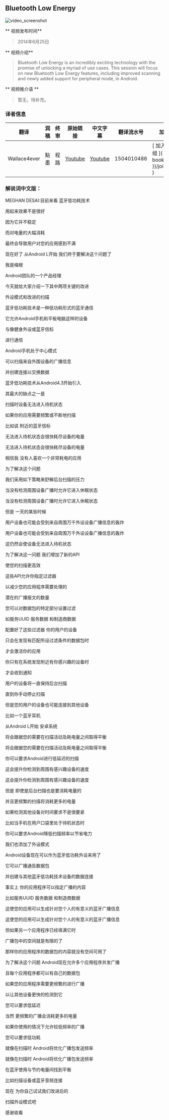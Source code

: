## Bluetooth Low Energy 

![video_screenshot](images/2fZThdNbHcQ.jpg) 

** 视频发布时间**
 
> 2014年6月25日

** 视频介绍**

> Bluetooth Low Energy is an incredibly exciting technology with the promise of unlocking a myriad of use cases. This session will focus on new Bluetooth Low Energy features, including improved scanning and newly added support for peripheral mode, in Android.

** 视频推介语 **

>  暂无，待补充。

### 译者信息 

| 翻译 | 润稿 | 终审 | 原始链接 | 中文字幕 |  翻译流水号  |  加入字幕组  |
| ----|----|----|----|----|----|----|
| Wallace4ever | 點墨 | 程路 | [ Youtube ]( https://www.youtube.com/watch?v=2fZThdNbHcQ ) | [ Youtube ](https://www.youtube.com/watch?v=XmWLrcPRRus) | 1504010486 | [ 加入 GDG 字幕组 ]( {{ book.host }}/join_translator ) |


### 解说词中文版：

MEGHAN DESAI:目前来看  蓝牙低功耗技术

用起来效果不是很好

因为它并不稳定

而对电量的大幅消耗

最终会导致用户对您的应用感到不满

现在好了  从Android L开始  我们终于要解决这个问题了

我是梅根

Android团队的一个产品经理

今天就给大家介绍一下其中两项关键的改进

外设模式和改进的扫描

蓝牙低功耗技术是一种低功耗形式的蓝牙通信

它允许Android手机和平板电脑这样的设备

与像健身外设或蓝牙信标

进行通信

Android手机处于中心模式

可以扫描来自外围设备的广播信息

并创建连接以交换数据

蓝牙低功耗技术从Android4.3开始引入

其最大的缺点之一是

扫描时设备无法进入待机状态

如果你的应用需要频繁或不断地扫描

比如说   附近的蓝牙信标

无法进入待机状态会很快耗尽设备的电量

无法进入待机状态会很快耗尽设备的电量

相信我   没有人喜欢一个非常耗电的应用

为了解决这个问题

我们采用如下策略来舒解后台扫描的压力

当没有检测周围设备广播时允许它进入休眠状态

当没有检测周围设备广播时允许它进入休眠状态

但是   一天的某些时候

用户设备也可能会受到来自周围万千外设设备广播信息的轰炸

用户设备也可能会受到来自周围万千外设设备广播信息的轰炸

这仍然会使设备无法进入待机状态

为了解决这一问题   我们增加了新的API

使您的扫描更高效

这些API允许你指定过滤器

以减少您的应用程序需要处理的

潜在的广播报文的数量

您可以对数据包的特定部分设置过滤

如服务UUID  服务数据  和制造商数据

配置好了这些过滤器  你的用户的设备

只会在发现有匹配所设过滤条件的数据包时

才会激活你的应用

你只有在系统发现附近有你感兴趣的设备时

才会收到通知

用户的设备将一直保持后台扫描

直到你手动停止扫描

但是您的用户的设备也可能连接到其他设备

比如一个蓝牙耳机

从Android L开始 安卓系统

将会跟据您的需要在扫描活动及耗电量之间取得平衡

将会跟据您的需要在扫描活动及耗电量之间取得平衡

你可以要求Android进行低延迟的扫描

这会提升你检测到周围有感兴趣设备的速度

这会提升你检测到周围有感兴趣设备的速度

但是  即使是后台扫描也是要消耗电量的

并且更频繁的扫描将消耗更多的电量

如果检测其他设备对时间要求不是很要紧

比如当手机在用户口袋里处于待机状态时

你可以要求Android降低扫描频率以节省电力

我们也添加了外设模式

Android设备现在可以作为蓝牙低功耗外设来用了

它可以广播通告数据包

并创建与其他蓝牙低功耗技术设备的数据连接

事实上   你的应用程序可以指定广播的内容

比如服务UUID  服务数据  和制造商数据

这使您的应用可以生成针对您个人的有意义的蓝牙广播信息

这使您的应用可以生成针对您个人的有意义的蓝牙广播信息

但如果另一个应用程序已经填满它时

广播包中的空间就是有限的了

那样你的应用程序的数据包的内容就没有空间可用了

为了解决这个问题  Android现在允许多个应用程序并发广播

且每个应用程序都可以有自己的数据包

如果您的应用程序需要更频繁的进行广播

以让其他设备更快的检测到它

您可以要求低延迟

当然  更频繁的广播会消耗更多的电量

如果你使用的情况下允许较低频率的广播

您可以要求低功耗

就像在扫描时  Android将优化广播包发送频率

就像在扫描时  Android将优化广播包发送频率

在蓝牙使用与节约电量间找到平衡

比如扫描设备或蓝牙音频连接

现在   为你自己试试我们改进后的

扫描外设模式吧

感谢收看